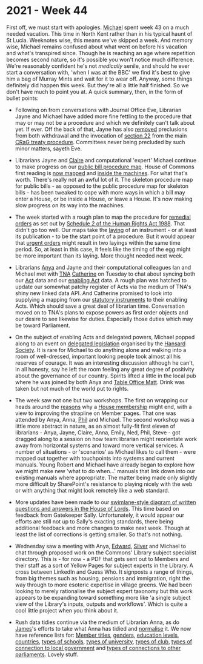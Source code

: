 # 2021 - Week 44

First off, we must start with apologies. [Michael](https://twitter.com/fantasticlife) spent week 43 on a much needed vacation. This time in North Kent rather than in his typical haunt of St Lucia. Weeknotes wise, this means we've skipped a week. And memory wise, Michael remains confused about what went on before his vacation and what's transpired since. Though he is reaching an age where repetition becomes second nature, so it's possible you won't notice much difference. We're reasonably confident he's not *medically* senile, and should he ever start a conversation with, 'when I was at the BBC' we find it's best to give him a bag of Murray Mints and wait for it to wear off. Anyway, some things definitely did happen this week. But they're all a little half finished. So we don't have much to point you at. A quick summary, then, in the form of bullet points:

* Following on from conversations with Journal Office Eve, Librarian Jayne and Michael have added more fine fettling to the procedure that may or may not be a procedure and which we definitely can't talk about yet. If ever. Off the back of that, Jayne has also [removed](https://trello.com/c/3GBjHADa/214-remove-precludes-routes-from-treaty-withdrawn-section-20-applies-to-all-commons-committee-steps) preclusions from both withdrawal and the invocation of [section 22](https://www.legislation.gov.uk/ukpga/2010/25/section/22#section-22) from the main [CRaG treaty procedure](https://ukparliament.github.io/ontologies/procedure/maps/treaties/crag-treaties/crag-treaties.pdf). Committees never being precluded by such minor matters, sayeth Eve.

* Librarians Jayne and [Claire](https://twitter.com/tinysprite) and computational 'expert' Michael continue to make progress on our [public bill procedure map](https://ukparliament.github.io/ontologies/procedure/maps/primary-legislation/public-bills/public-bills.pdf). House of Commons first reading is [now mapped](https://ukparliament.github.io/ontologies/procedure/maps/primary-legislation/components/commons/first-reading/first-reading.pdf) and [inside the machines](https://ukparliament.github.io/ontologies/procedure/maps/primary-legislation/components/commons/first-reading/first-reading.svg). For what that's worth. There's really not an awful lot of it. The skeleton procedure map for public bills - as opposed to the public procedure map for skeleton bills - has been tweaked to cope with more ways in which a bill may enter a House, or be inside a House, or leave a House. It's now making slow progress on its way into the machines.

* The week started with a rough plan to map the procedure for [remedial orders](https://www.parliament.uk/site-information/glossary/remedial-orders/) as set out by [Schedule 2 of the Human Rights Act 1988](https://www.legislation.gov.uk/ukpga/1998/42/schedule/2). That didn't go too well. Our maps take the [laying](https://ukparliament.github.io/ontologies/laying/laying-ontology.html#d4e106) of an instrument - or at least its publication - to be the start point of a procedure. But it would appear that [urgent orders](https://www.legislation.gov.uk/ukpga/1998/42/schedule/2#schedule-2-paragraph-4) might result in two layings within the same time period. So, at least in this case, it feels like the timing of the egg might be more important than its laying. More thought needed next week.

* Librarians [Anya](https://twitter.com/bitten_) and Jayne and their computational colleagues Ian and Michael met with [TNA](https://www.nationalarchives.gov.uk/) [Catherine](https://twitter.com/CathTabone) on Tuesday to chat about syncing both our [Act](https://ukparliament.github.io/ontologies/legislation/legislation-ontology.html#d4e166) data and our [enabling Act](https://ukparliament.github.io/ontologies/legislation/legislation-ontology.html#d4e279) data. A rough plan was hatched to update our somewhat patchy register of Acts via the medium of TNA's shiny new linked data API. And Catherine promised to look into supplying a mapping from our [statutory instruments](https://ukparliament.github.io/ontologies/legislation/legislation-ontology.html#d4e219) to their enabling Acts. Which should save a great deal of librarian time. Conversation moved on to TNA's plans to expose powers as first order objects and our desire to see likewise for duties. Especially those duties which may be toward Parliament.

* On the subject of enabling Acts and delegated powers, Michael popped along to an event on [delegated legislation](https://en.wikipedia.org/wiki/Delegated_legislation_in_the_United_Kingdom) organised by the [Hansard Society](https://www.hansardsociety.org.uk/). It is rare for Michael to do anything alone and walking into a room of well-dressed, important looking people took almost all his reserves of courage. It was an interesting discussion although he can't, in all honesty, say he left the room feeling any great degree of positivity about the governance of our country. Spirits lifted a little in the local pub where he was joined by both Anya and [Table Office Matt](https://twitter.com/MattKorris). Drink was taken but not much of the world put to rights.

* The week saw not one but two workshops. The first on wrapping our heads around the [reasons](https://ukparliament.github.io/ontologies/house-membership/house-membership-ontology.html#d4e136) why a [House membership](https://ukparliament.github.io/ontologies/house-membership/house-membership-ontology.html#d4e63) might end, with a view to improving the strapline on Member pages. That one was attended by Anya, Anna, [Phil](https://twitter.com/philbgorman) and Michael. The second workshop was a little more abstract in nature, as an almost fully-fit first eleven of librarians - Anya, Jayne, Claire, Anna, Emily, Ned, Phil, Steve - got dragged along to a session on how team:librarian might reorientate work away from horizontal systems and toward more vertical services. A number of situations - or 'scenarios' as Michael likes to call them - were mapped out together with touchpoints into systems and current manuals. Young Robert and Michael have already began to explore how we might make new 'what to do when...' manuals that link down into our existing manuals where appropriate. The matter being made only slightly more difficult by SharePoint's resistance to playing nicely with the web or with anything that might look remotely like a web standard.

* More updates have been made to our [swimlane-style diagram of written questions and answers in the House of Lords](https://github.com/ukparliament/ontologies/blob/master/question-and-answer/workflows/lords/flow.pdf). This time based on feedback from Gatekeeper Sally. Unfortunately, it would appear our efforts are still not up to Sally's exacting standards, there being additional feedback and more changes to make next week. Though at least the list of corrections is getting smaller. So that's not nothing.

* Wednesday saw a meeting with Anya, [Edward](https://twitter.com/edwardwood99), [Silver](https://twitter.com/silveroliver) and Michael to chat through proposed work on the Commons' Library subject specialist directory. This is - for now - a PDF that gets sent out to Members and their staff as a sort of Yellow Pages for subject experts in the Library. A cross between LinkedIn and Guess Who. It signposts a range of things, from big themes such as housing, pensions and immigration, right the way through to more esoteric expertise in village greens. We had been looking to merely rationalise the subject expert taxonomy but this work appears to be expanding toward something more like 'a single subject view of the Library's inputs, outputs and workflows'. Which is quite a cool little project when you think about it.

* Rush data tidies continue via the medium of Librarian Anna, as do [James](https://twitter.com/jamesjefferies)'s efforts to take what Anna has tidied and [normalise](https://en.wikipedia.org/wiki/Database_normalization) it. We now have reference lists for: [Member titles](https://membersafter1832.historyofparliamentonline.org/member_titles), [genders](https://membersafter1832.historyofparliamentonline.org/genders), [education levels](https://membersafter1832.historyofparliamentonline.org/education_levels), [countries](https://membersafter1832.historyofparliamentonline.org/countries), [types of schools](https://membersafter1832.historyofparliamentonline.org/school_categories), [types of university](https://membersafter1832.historyofparliamentonline.org/university_categories), [types of club](https://membersafter1832.historyofparliamentonline.org/club_types), [types of connection to local government](https://membersafter1832.historyofparliamentonline.org/local_government_connection_types) and [types of connections to other parliaments](https://membersafter1832.historyofparliamentonline.org/other_parliament_connection_types). Lovely stuff.